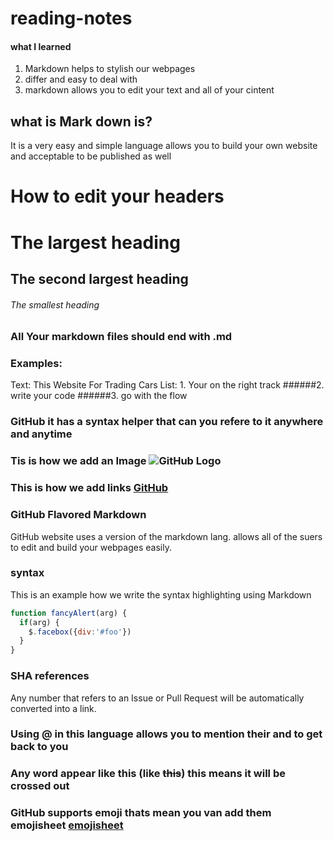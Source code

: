 # reading-notes
#### what I learned 
1. Markdown helps to stylish our webpages 
2. differ and easy to deal with 
3. markdown allows you to edit your text and all of your cintent
## what is Mark down is?
It is a very easy and simple language allows you to build your own website and acceptable to be published as well

# How to edit your headers 
# The largest heading
## The second largest heading
###### The smallest heading

### All Your markdown files should end with .md
### Examples: 
Text: This Website For Trading Cars 
List: 1. Your on the right track
######2. write your code 
######3. go with the flow 
### GitHub it has a syntax helper that can you refere to it anywhere and anytime
### Tis is how we add an Image ![GitHub Logo](/images/logo.png)
### This is how we add links [GitHub](http://github.com)

### GitHub Flavored Markdown
GitHub website uses a version of the markdown lang. allows all of the suers to edit and build your webpages easily.
### syntax
This is an example how we write the syntax highlighting using Markdown
```javascript
function fancyAlert(arg) {
  if(arg) {
    $.facebox({div:'#foo'})
  }
}
```
### SHA references
Any number that refers to an Issue or Pull Request will be automatically converted into a link.
### Using @ in this language allows you to mention their and to get back to you 
### Any word appear like this  (like ~~this~~) this means it will be crossed out
### GitHub supports emoji thats mean you van add them emojisheet [emojisheet](http:/www.google.com) 
